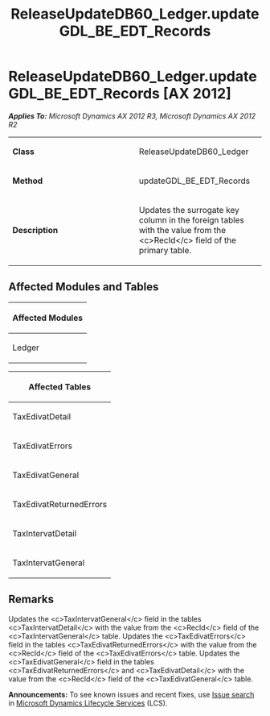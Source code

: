 ﻿---
title: ReleaseUpdateDB60_Ledger.updateGDL_BE_EDT_Records
TOCTitle: ReleaseUpdateDB60_Ledger.updateGDL_BE_EDT_Records
ms:assetid: 0514bf38-5ca9-f438-e546-194bb32ed6e7
ms:mtpsurl: https://msdn.microsoft.com/en-us/library/JJ684714(v=AX.60)
ms:contentKeyID: 49706410
ms.date: 05/18/2015
mtps_version: v=AX.60
---

# ReleaseUpdateDB60\_Ledger.updateGDL\_BE\_EDT\_Records [AX 2012]


_**Applies To:** Microsoft Dynamics AX 2012 R3, Microsoft Dynamics AX 2012 R2_

<table>
<colgroup>
<col style="width: 50%" />
<col style="width: 50%" />
</colgroup>
<tbody>
<tr class="odd">
<td><p><strong>Class</strong></p></td>
<td><p>ReleaseUpdateDB60_Ledger</p></td>
</tr>
<tr class="even">
<td><p><strong>Method</strong></p></td>
<td><p>updateGDL_BE_EDT_Records</p></td>
</tr>
<tr class="odd">
<td><p><strong>Description</strong></p></td>
<td><p>Updates the surrogate key column in the foreign tables with the value from the &lt;c&gt;RecId&lt;/c&gt; field of the primary table.</p></td>
</tr>
</tbody>
</table>


## Affected Modules and Tables

<table>
<colgroup>
<col style="width: 100%" />
</colgroup>
<thead>
<tr class="header">
<th><p>Affected Modules</p></th>
</tr>
</thead>
<tbody>
<tr class="odd">
<td><p>Ledger</p></td>
</tr>
</tbody>
</table>


<table>
<colgroup>
<col style="width: 100%" />
</colgroup>
<thead>
<tr class="header">
<th><p>Affected Tables</p></th>
</tr>
</thead>
<tbody>
<tr class="odd">
<td><p>TaxEdivatDetail</p></td>
</tr>
<tr class="even">
<td><p>TaxEdivatErrors</p></td>
</tr>
<tr class="odd">
<td><p>TaxEdivatGeneral</p></td>
</tr>
<tr class="even">
<td><p>TaxEdivatReturnedErrors</p></td>
</tr>
<tr class="odd">
<td><p>TaxIntervatDetail</p></td>
</tr>
<tr class="even">
<td><p>TaxIntervatGeneral</p></td>
</tr>
</tbody>
</table>


## Remarks

Updates the \<c\>TaxIntervatGeneral\</c\> field in the tables \<c\>TaxIntervatDetail\</c\> with the value from the \<c\>RecId\</c\> field of the \<c\>TaxIntervatGeneral\</c\> table. Updates the \<c\>TaxEdivatErrors\</c\> field in the tables \<c\>TaxEdivatReturnedErrors\</c\> with the value from the \<c\>RecId\</c\> field of the \<c\>TaxEdivatErrors\</c\> table. Updates the \<c\>TaxEdivatGeneral\</c\> field in the tables \<c\>TaxEdivatReturnedErrors\</c\> and \<c\>TaxEdivatDetail\</c\> with the value from the \<c\>RecId\</c\> field of the \<c\>TaxEdivatGeneral\</c\> table.

  
**Announcements:** To see known issues and recent fixes, use [Issue search](http://go.microsoft.com/fwlink/?linkid=389258) in [Microsoft Dynamics Lifecycle Services](http://go.microsoft.com/fwlink/?linkid=306505) (LCS).

